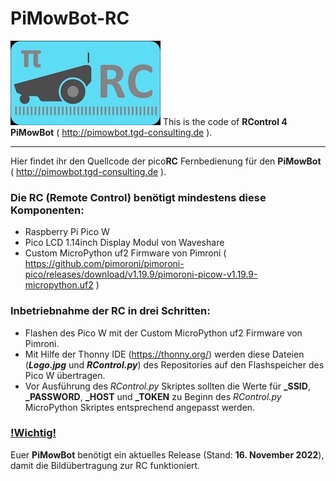 # PiMowBot-RC
![picoRC 4 PiMowBot!](/Logo.jpg "picoRC 4 PiMowBot") 
This is the code of **RControl 4 PiMowBot** ( http://pimowbot.tgd-consulting.de ).
___
Hier findet ihr den Quellcode der pico**RC** Fernbedienung für den **PiMowBot** ( http://pimowbot.tgd-consulting.de ).

### Die RC (Remote Control) benötigt mindestens diese Komponenten:
- Raspberry Pi Pico W
- Pico LCD 1.14inch Display Modul von Waveshare
- Custom MicroPython uf2 Firmware von Pimroni ( https://github.com/pimoroni/pimoroni-pico/releases/download/v1.19.9/pimoroni-picow-v1.19.9-micropython.uf2 ) 

### Inbetriebnahme der RC in drei Schritten:
- Flashen des Pico W mit der Custom MicroPython uf2 Firmware von Pimroni.
- Mit Hilfe der Thonny IDE (https://thonny.org/) werden diese Dateien (***Logo.jpg*** und ***RControl.py***) des Repositories auf den Flashspeicher des Pico W übertragen.
- Vor Ausführung des *RControl.py* Skriptes sollten die Werte für **_SSID**, **_PASSWORD**, **_HOST** und **_TOKEN** zu Beginn des *RControl.py* MicroPython Skriptes entsprechend angepasst werden.
### <u>!Wichtig!</u>
Euer **PiMowBot** benötigt ein aktuelles Release (Stand: **16. November 2022**), damit die Bildübertragung zur RC funktioniert.  
